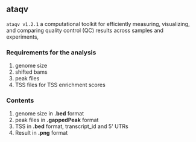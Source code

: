 ## ataqv
`ataqv v1.2.1` a computational toolkit for efficiently measuring, visualizing, and comparing quality control (QC) results across samples and experiments, 

### Requirements for the analysis

1. genome size
2. shifted bams
3. peak files
4. TSS files for TSS enrichment scores

### Contents
1. genome size in **.bed** format
2. peak files in **.gappedPeak** format
3. TSS in **.bed** format, transcript_id and 5' UTRs
4. Result in **.png** format
